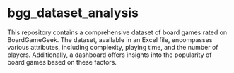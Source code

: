 # bgg_dataset_analysis
This repository contains a comprehensive dataset of board games rated on BoardGameGeek. The dataset, available in an Excel file, encompasses various attributes, including complexity, playing time, and the number of players. Additionally, a dashboard offers insights into the popularity of board games based on these factors.
